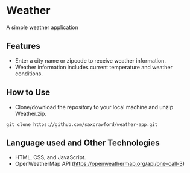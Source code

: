 # Weather
A simple weather application

## Features
* Enter a city name or zipcode to receive weather information.
* Weather information includes current temperature and weather conditions.

## How to Use
* Clone/download the repository to your local machine and unzip Weather.zip.
```
git clone https://github.com/saxcrawford/weather-app.git
```

## Language used and Other Technologies
* HTML, CSS, and JavaScript.
* OpenWeatherMap API (https://openweathermap.org/api/one-call-3)
